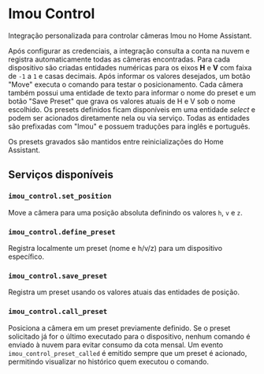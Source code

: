 # Imou Control

Integração personalizada para controlar câmeras Imou no Home Assistant.

Após configurar as credenciais, a integração consulta a conta na nuvem e
registra automaticamente todas as câmeras encontradas. Para cada dispositivo são
criadas entidades numéricas para os eixos **H** e **V** com faixa de `-1` a `1`
e casas decimais. Após informar os valores desejados, um botão "Move" executa o
comando para testar o posicionamento. Cada câmera também
possui uma entidade de texto para informar o nome do preset e um botão "Save
Preset" que grava os valores atuais de H e V sob o nome escolhido. Os presets
definidos ficam disponíveis em uma entidade *select* e podem ser acionados
diretamente nela ou via serviço. Todas as entidades são prefixadas com "Imou"
e possuem traduções para inglês e português.

Os presets gravados são mantidos entre reinicializações do Home Assistant.

## Serviços disponíveis

### `imou_control.set_position`
Move a câmera para uma posição absoluta definindo os valores `h`, `v` e `z`.

### `imou_control.define_preset`
Registra localmente um preset (nome e h/v/z) para um dispositivo específico.

### `imou_control.save_preset`
Registra um preset usando os valores atuais das entidades de posição.

### `imou_control.call_preset`
Posiciona a câmera em um preset previamente definido. Se o preset solicitado já
for o último executado para o dispositivo, nenhum comando é enviado à nuvem
para evitar consumo da cota mensal. Um evento `imou_control_preset_called` é
emitido sempre que um preset é acionado, permitindo visualizar no histórico quem
executou o comando.
